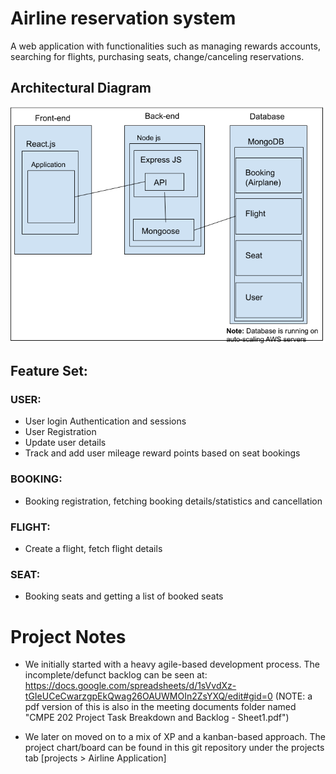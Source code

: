 # Airline reservation system

A web application with functionalities such as managing rewards accounts, searching for flights, purchasing seats, change/canceling reservations.

## Architectural Diagram

![This image shows the architectural diagram of the project](/meeting_documents/CMPE_202_Arch_Diagram.png)

## Feature Set:

### USER:

- User login Authentication and sessions
- User Registration
- Update user details
- Track and add user mileage reward points based on seat bookings

### BOOKING:

- Booking registration, fetching booking details/statistics and cancellation

### FLIGHT:

- Create a flight, fetch flight details

### SEAT:

- Booking seats and getting a list of booked seats

# Project Notes

- We initially started with a heavy agile-based development process. The incomplete/defunct backlog can be seen at:
  https://docs.google.com/spreadsheets/d/1sVvdXz-tGIeUCeCwarzgpEkQwag26OAUWMOIn2ZsYXQ/edit#gid=0
  (NOTE: a pdf version of this is also in the meeting documents folder named "CMPE 202 Project Task Breakdown and Backlog - Sheet1.pdf")

- We later on moved on to a mix of XP and a kanban-based approach. The project chart/board can be found in this git repository under the projects tab [projects > Airline Application]
